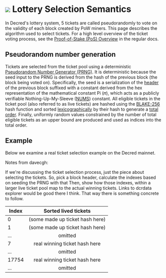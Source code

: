 # <img class="dcr-icon" src="/img/dcr-icons/Transactions.svg" /> Lottery Selection Semantics

In Decred's lottery system, 5 tickets are called pseudorandomly to vote on the validity of each block created by PoW miners. This page describes the algorithm used to select tickets. For a high level overview of the ticket voting process, see the [Proof-of-Stake (PoS) Overview](https://docs.decred.org/proof-of-stake/overview/) in the regular docs. 

## Pseudorandom number generation

Tickets are selected from the ticket pool using a deterministic [Pseudorandom Number Generator (PRNG)](https://en.wikipedia.org/wiki/Pseudorandom_number_generator). It is deterministic because the seed input to the PRNG is derived from the hash of the previous block (the block being voted on). Specifically, the seed is a serialization of the [header](../advanced/block-header-specifications.md) of the previous block suffixed with a constant derived from the hex representation of the mathematical constant Pi (𝜋), which acts as a publicly verifiable Nothing-Up-My-Sleeve ([NUMS](https://en.wikipedia.org/wiki/Nothing-up-my-sleeve_number)) constant. All eligible tickets in the ticket pool (also referred to as live tickets) are hashed using the [BLAKE-256](blake-256-hash-function.md) hash function and sorted [lexicographically](https://en.wikipedia.org/wiki/Lexicographical_order) by their hash to generate a [total order](https://en.wikipedia.org/wiki/Total_order). Finally, uniformly random values constrained by the number of total eligible tickets as an upper bound are produced and used as indices into the total order.


## Example 

Below we examine a real ticket selection example on the Decred mainnet. 

Notes from davecgh:

If we're discussing the ticket selection process, just the piece about selecting the tickets.  So, pick a block header, calculate the indexes based on seeding the PRNG with that
Then, show how those indexes, within a larger live ticket pool map to the actual winning tickets.
Links to dcrdata explorer would be good there I think.
That way there is something concrete to follow.

| Index        | Sorted lived tickets         | 
| ------------- |:-------------:| 
| 0    | (some made up ticket hash here)| 
| 1     | (some made up ticket hash here)     | 
| ...| omitted     |   
| 7    | real winning ticket hash here| 
| ...     | omitted    | 
| 17754 | real winning ticket hash here     |   
| ...     | omitted    | 
